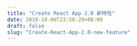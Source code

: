 ```yaml
---
title: "Create React App 2.0 新特性"
date: 2018-10-06T23:58:29+08:00
draft: false
slug: "Create-React-App-2.0-new-feature"
---
```

